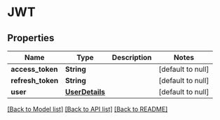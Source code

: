 # JWT
## Properties

Name | Type | Description | Notes
------------ | ------------- | ------------- | -------------
**access\_token** | **String** |  | [default to null]
**refresh\_token** | **String** |  | [default to null]
**user** | [**UserDetails**](UserDetails.md) |  | [default to null]

[[Back to Model list]](../index.md#documentation-for-models) [[Back to API list]](../index.md#documentation-for-api-endpoints) [[Back to README]](../index.md)

